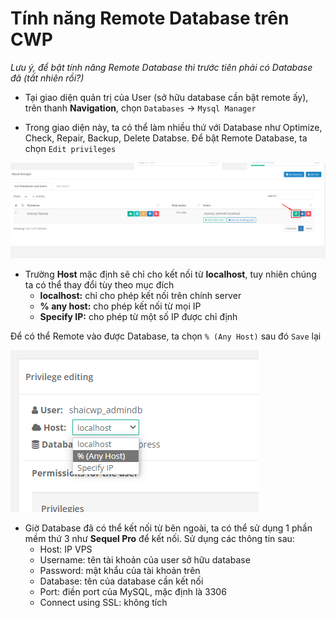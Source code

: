 # Tính năng Remote Database trên CWP

*Lưu ý, để bật tính năng Remote Database thì trước tiên phải có Database đã (tất nhiên rồi?)*

- Tại giao diện quản trị của User (sở hữu database cần bật remote ấy), trên thanh **Navigation**, chọn ```Databases``` -> ```Mysql Manager```

- Trong giao diện này, ta có thể làm nhiều thứ với Database như Optimize, Check, Repair, Backup, Delete Databse. Để bật Remote Database, ta chọn ```Edit privileges```

![](./images/cwp_database_edit_previleges.png)

- Trường **Host** mặc định sẽ chỉ cho kết nối từ **localhost**, tuy nhiên chúng ta có thể thay đổi tùy theo mục đích
    - **localhost:** chỉ cho phép kết nối trên chính server
    - **% any host:** cho phép kết nối từ mọi IP
    - **Specify IP:** cho phép từ một số IP được chỉ định

Để có thể Remote vào được Database, ta chọn ```% (Any Host)``` sau đó ```Save``` lại

![](./images/cwp_database_host_edit.png)

- Giờ Database đã có thể kết nối từ bên ngoài, ta có thể sử dụng 1 phần mềm thứ 3 như **Sequel Pro** để kết nối. Sử dụng các thông tin sau:
    - Host: IP VPS
    - Username: tên tài khoản của user sở hữu database
    - Password: mật khẩu của tài khoản trên
    - Database: tên của database cần kết nối
    - Port: điền port của MySQL, mặc định là 3306
    - Connect using SSL: không tích

